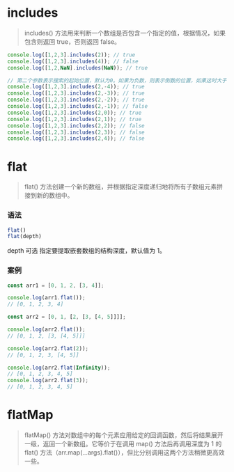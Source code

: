# includes

> includes() 方法用来判断一个数组是否包含一个指定的值，根据情况，如果包含则返回 true，否则返回 false。

```javascript
console.log([1,2,3].includes(2)); // true
console.log([1,2,3].includes(4)); // false
console.log([1,2,NaN].includes(NaN)); // true

// 第二个参数表示搜索的起始位置，默认为0。如果为负数，则表示倒数的位置，如果这时大于数组的长度则会重置为从0开始
console.log([1,2,3].includes(2,-4)); // true
console.log([1,2,3].includes(2,-3)); // true
console.log([1,2,3].includes(2,-2)); // true
console.log([1,2,3].includes(2,-1)); // false
console.log([1,2,3].includes(2,0)); // true
console.log([1,2,3].includes(2,1)); // true
console.log([1,2,3].includes(2,2)); // false
console.log([1,2,3].includes(2,3)); // false
console.log([1,2,3].includes(2,4)); // false
```

# flat

> flat() 方法创建一个新的数组，并根据指定深度递归地将所有子数组元素拼接到新的数组中。

### 语法

```javascript
flat()
flat(depth)
```
depth 可选
指定要提取嵌套数组的结构深度，默认值为 1。

### 案例

```javascript
const arr1 = [0, 1, 2, [3, 4]];

console.log(arr1.flat());
// [0, 1, 2, 3, 4]

const arr2 = [0, 1, [2, [3, [4, 5]]]];

console.log(arr2.flat());
// [0, 1, 2, [3, [4, 5]]]

console.log(arr2.flat(2));
// [0, 1, 2, 3, [4, 5]]

console.log(arr2.flat(Infinity));
// [0, 1, 2, 3, 4, 5]
console.log(arr2.flat(3));
// [0, 1, 2, 3, 4, 5]
```

# flatMap

> flatMap() 方法对数组中的每个元素应用给定的回调函数，然后将结果展开一级，返回一个新数组。它等价于在调用 map() 方法后再调用深度为 1 的 flat() 方法（arr.map(...args).flat()），但比分别调用这两个方法稍微更高效一些。
